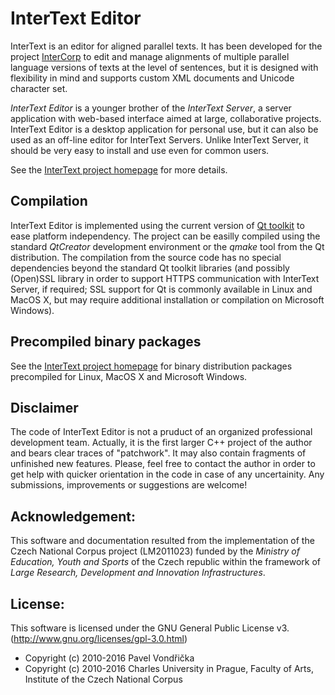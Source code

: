 # InterText Editor

InterText is an editor for aligned parallel texts. It has been developed for the project [InterCorp](http://www.korpus.cz/intercorp/?lang=en) to edit and manage alignments of multiple parallel language versions of texts at the level of sentences, but it is designed with flexibility in mind and supports custom XML documents and Unicode character set.

_InterText Editor_ is a younger brother of the _InterText Server_, a server application with web-based interface aimed at large, collaborative projects. InterText Editor is a desktop application for personal use, but it can also be used as an off-line editor for InterText Servers. Unlike InterText Server, it should be very easy to install and use even for common users.

See the [InterText project homepage](http://wanthalf.saga.cz/intertext) for more details.

## Compilation

InterText Editor is implemented using the current version of [Qt toolkit](http://www.qt.io/) to ease platform independency. The project can be easilly compiled using the standard _QtCreator_ development environment or the _qmake_ tool from the Qt distribution. The compilation from the source code has no special dependencies beyond the standard Qt toolkit libraries (and possibly (Open)SSL library in order to support HTTPS communication with InterText Server, if required; SSL support for Qt is commonly available in Linux and MacOS X, but may require additional installation or compilation on Microsoft Windows). 

## Precompiled binary packages

See the [InterText project homepage](http://wanthalf.saga.cz/intertext) for binary distribution packages precompiled for Linux, MacOS X and Microsoft Windows.

## Disclaimer

The code of InterText Editor is not a pruduct of an organized professional development team. Actually, it is the first larger C++ project of the author and bears clear traces of "patchwork". It may also contain fragments of unfinished new features. Please, feel free to contact the author in order to get help with quicker orientation in the code in case of any uncertainity. Any submissions, improvements or suggestions are welcome!

## Acknowledgement:

This software and documentation resulted from the implementation of the Czech National Corpus project (LM2011023) funded by the _Ministry of Education, Youth and Sports_ of the Czech republic within the framework of _Large Research, Development and Innovation Infrastructures_.

## License:

This software is licensed under the GNU General Public License v3. (http://www.gnu.org/licenses/gpl-3.0.html)

- Copyright (c) 2010-2016 Pavel Vondřička
- Copyright (c) 2010-2016 Charles University in Prague, Faculty of Arts, Institute of the Czech National Corpus
